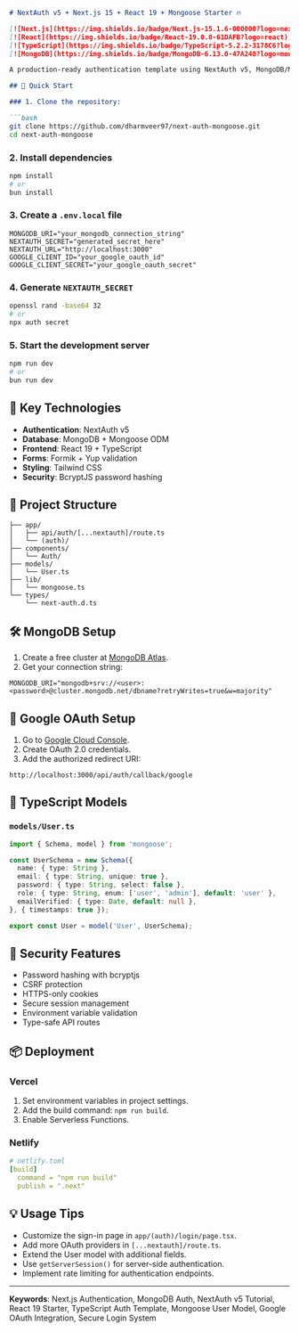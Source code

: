 
```markdown
# NextAuth v5 + Next.js 15 + React 19 + Mongoose Starter 🔥

[![Next.js](https://img.shields.io/badge/Next.js-15.1.6-000000?logo=next.js)](https://nextjs.org/)
[![React](https://img.shields.io/badge/React-19.0.0-61DAFB?logo=react)](https://react.dev/)
[![TypeScript](https://img.shields.io/badge/TypeScript-5.2.2-3178C6?logo=typescript)](https://www.typescriptlang.org/)
[![MongoDB](https://img.shields.io/badge/MongoDB-6.13.0-47A248?logo=mongodb)](https://www.mongodb.com/)

A production-ready authentication template using NextAuth v5, MongoDB/Mongoose, and TypeScript. It supports both credentials and OAuth providers.

## 🚀 Quick Start

### 1. Clone the repository:

```bash
git clone https://github.com/dharmveer97/next-auth-mongoose.git
cd next-auth-mongoose
```

### 2. Install dependencies

```bash
npm install
# or
bun install
```

### 3. Create a `.env.local` file

```env
MONGODB_URI="your_mongodb_connection_string"
NEXTAUTH_SECRET="generated_secret_here"
NEXTAUTH_URL="http://localhost:3000"
GOOGLE_CLIENT_ID="your_google_oauth_id"
GOOGLE_CLIENT_SECRET="your_google_oauth_secret"
```

### 4. Generate `NEXTAUTH_SECRET`

```bash
openssl rand -base64 32
# or
npx auth secret
```

### 5. Start the development server

```bash
npm run dev
# or
bun run dev
```

## 🔧 Key Technologies

- **Authentication**: NextAuth v5
- **Database**: MongoDB + Mongoose ODM
- **Frontend**: React 19 + TypeScript
- **Forms**: Formik + Yup validation
- **Styling**: Tailwind CSS
- **Security**: BcryptJS password hashing

## 📂 Project Structure

```
├── app/
│   ├── api/auth/[...nextauth]/route.ts
│   └── (auth)/
├── components/
│   └── Auth/
├── models/
│   └── User.ts
├── lib/
│   └── mongoose.ts
└── types/
    └── next-auth.d.ts
```

## 🛠️ MongoDB Setup

1. Create a free cluster at [MongoDB Atlas](https://www.mongodb.com/atlas/database).
2. Get your connection string:

```env
MONGODB_URI="mongodb+srv://<user>:<password>@cluster.mongodb.net/dbname?retryWrites=true&w=majority"
```

## 🔐 Google OAuth Setup

1. Go to [Google Cloud Console](https://console.cloud.google.com/).
2. Create OAuth 2.0 credentials.
3. Add the authorized redirect URI:

```
http://localhost:3000/api/auth/callback/google
```

## 🧩 TypeScript Models

### `models/User.ts`

```typescript
import { Schema, model } from 'mongoose';

const UserSchema = new Schema({
  name: { type: String },
  email: { type: String, unique: true },
  password: { type: String, select: false },
  role: { type: String, enum: ['user', 'admin'], default: 'user' },
  emailVerified: { type: Date, default: null },
}, { timestamps: true });

export const User = model('User', UserSchema);
```

## 🚨 Security Features

- Password hashing with bcryptjs
- CSRF protection
- HTTPS-only cookies
- Secure session management
- Environment variable validation
- Type-safe API routes

## 📦 Deployment

### Vercel

1. Set environment variables in project settings.
2. Add the build command: `npm run build`.
3. Enable Serverless Functions.

### Netlify

```yaml
# netlify.toml
[build]
  command = "npm run build"
  publish = ".next"
```

## 💡 Usage Tips

- Customize the sign-in page in `app/(auth)/login/page.tsx`.
- Add more OAuth providers in `[...nextauth]/route.ts`.
- Extend the User model with additional fields.
- Use `getServerSession()` for server-side authentication.
- Implement rate limiting for authentication endpoints.

---

**Keywords**: Next.js Authentication, MongoDB Auth, NextAuth v5 Tutorial, React 19 Starter, TypeScript Auth Template, Mongoose User Model, Google OAuth Integration, Secure Login System

```
